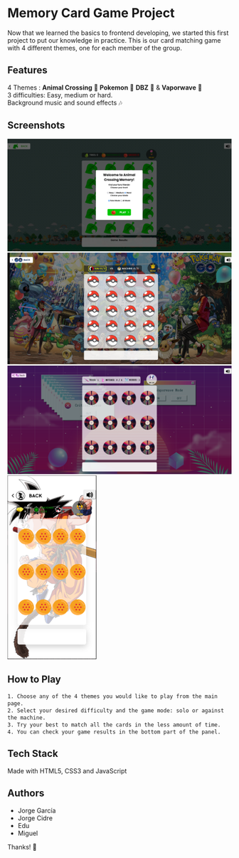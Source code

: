 
# Memory Card Game Project

Now that we learned the basics to frontend developing, we started this first project to put our knowledge in practice. 
This is our card matching game with 4 different themes, one for each member of the group.

## Features
4 Themes : **Animal Crossing** 🐼 
**Pokemon** 🔴
**DBZ** 🐉 & 
**Vaporwave** 🌸  
3 difficulties: Easy, medium or hard.  
Background music and sound effects 🎶

## Screenshots

<img src="/img/screenshots/ac.png" alt="drawing" width="700"/>
<img src="/img/screenshots/pokemon.png" alt="drawing" width="700"/>
<img src="/img/screenshots/vapor.png" alt="drawing" width="700"/>
<img src="/img/screenshots/dbz.png" alt="drawing" width="200"/>





## How to Play
    1. Choose any of the 4 themes you would like to play from the main page.
    2. Select your desired difficulty and the game mode: solo or against the machine.
    3. Try your best to match all the cards in the less amount of time.
    4. You can check your game results in the bottom part of the panel.
## Tech Stack

Made with HTML5, CSS3 and JavaScript


## Authors

- Jorge García  
- Jorge Cidre  
- Edu  
- Miguel

Thanks! 🫶
